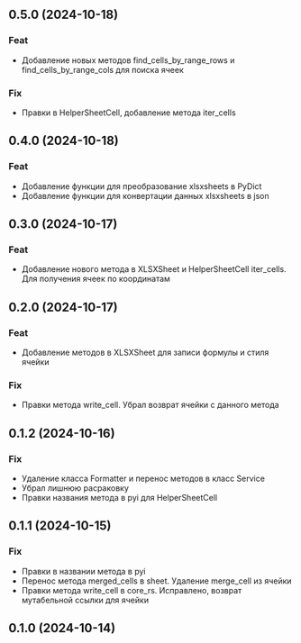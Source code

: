 ## 0.5.0 (2024-10-18)

### Feat

- Добавление новых методов find_cells_by_range_rows и find_cells_by_range_cols для поиска ячеек

### Fix

- Правки в HelperSheetCell, добавление метода iter_cells

## 0.4.0 (2024-10-18)

### Feat

- Добавление функции для преобразование xlsxsheets в PyDict
- Добавление функции для конвертации данных xlsxsheets в json

## 0.3.0 (2024-10-17)

### Feat

- Добавление нового метода в XLSXSheet и HelperSheetCell iter_cells. Для получения ячеек по координатам

## 0.2.0 (2024-10-17)

### Feat

- Добавление методов в XLSXSheet для записи формулы и стиля ячейки

### Fix

- Правки метода write_cell. Убрал возврат ячейки с данного метода

## 0.1.2 (2024-10-16)

### Fix

- Удаление класса Formatter и перенос методов в класс Service
- Убрал лишнюю расраковку
- Правки названия метода в pyi для HelperSheetCell

## 0.1.1 (2024-10-15)

### Fix

- Правки в названии метода в pyi
- Перенос метода merged_cells в sheet. Удаление merge_cell из ячейки
- Правки метода write_cell в core_rs. Исправлено, возврат мутабельной ссылки для ячейки

## 0.1.0 (2024-10-14)
